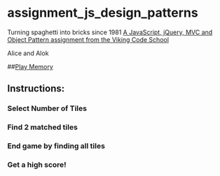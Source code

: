 # assignment_js_design_patterns
Turning spaghetti into bricks since 1981
[A JavaScript, jQuery, MVC and Object Pattern assignment from the Viking Code School](http://www.vikingcodeschool.com)

Alice and Alok

##[Play Memory](https://rawgit.com/alokpradhan/assignment_js_design_patterns/master/card_matcher.html)

## Instructions:
### Select Number of Tiles
### Find 2 matched tiles
### End game by finding all tiles
### Get a high score!